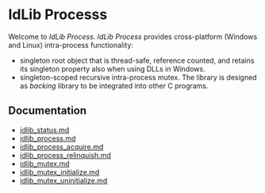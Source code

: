# IdLib Processs
Welcome to *IdLib Process*.
*IdLib Process* provides cross-platform (Windows and Linux) intra-process functionality:
- singleton root object that is thread-safe, reference counted, and retains its singleton property also when using DLLs in Windows.
- singleton-scoped recursive intra-process mutex.
The library is designed as *backing* library to be integrated into other C programs.

## Documentation
- [idlib_status.md](idlib_status.md)
- [idlib_process.md](idlib_process.md)
- [idlib_process_acquire.md](idlib_process_acquire.md)
- [idlib_process_relinquish.md](idlib_process_relinquish.md)
- [idlib_mutex.md](idlib_mutex.md)
- [idlib_mutex_initialize.md](idlib_mutex_initialite.md)
- [idlib_mutex_uninitialize.md](idlib_mutex_uninitialize.md)
